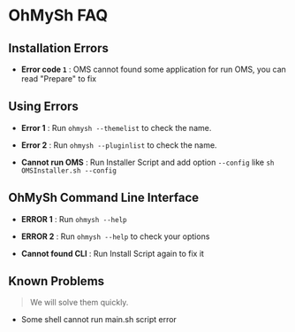 # OhMySh FAQ

## Installation Errors

- **Error code `1`** : OMS cannot found some application for run OMS, you can read "Prepare" to fix

## Using Errors

- **Error 1** : Run `ohmysh --themelist` to check the name.
- **Error 2** : Run `ohmysh --pluginlist` to check the name.

- **Cannot run OMS** : Run Installer Script and add option `--config` like `sh OMSInstaller.sh --config`

## OhMySh Command Line Interface

- **ERROR 1** : Run `ohmysh --help`
- **ERROR 2** : Run `ohmysh --help` to check your options

- **Cannot found CLI** : Run Install Script again to fix it

## Known Problems

> We will solve them quickly.

- Some shell cannot run main.sh script error

